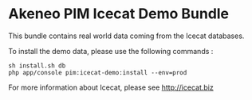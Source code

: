 Akeneo PIM Icecat Demo Bundle
=============================

This bundle contains real world data coming from the Icecat databases.

To install the demo data, please use the following commands :

    sh install.sh db
    php app/console pim:icecat-demo:install --env=prod


For more information about Icecat, please see http://icecat.biz
